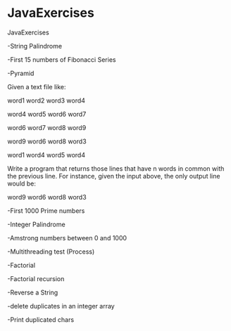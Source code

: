 # JavaExercises
JavaExercises

-String Palindrome

-First 15 numbers of Fibonacci Series

-Pyramid


Given a text file like:

word1 word2 word3 word4

word4 word5 word6 word7

word6 word7 word8 word9

word9 word6 word8 word3

word1 word4 word5 word4

Write a program that returns those lines that have n words in common with the previous line. For instance, given the input above, the only output line would be:

word9 word6 word8 word3

-First 1000 Prime numbers

-Integer Palindrome

-Amstrong numbers between 0 and 1000

-Multithreading test (Process)

-Factorial

-Factorial recursion

-Reverse a String

-delete  duplicates in an integer array

-Print duplicated chars

